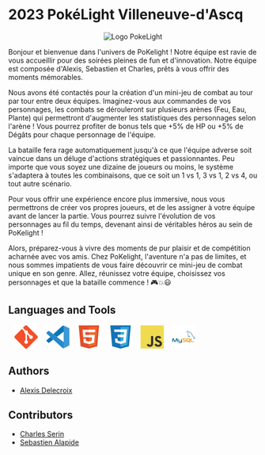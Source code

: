 # 2023 PokéLight Villeneuve-d'Ascq

<div align="center"><img src="./img/PokéLight_logo.png" alt="Logo PokeLight"/></div>

Bonjour et bienvenue dans l'univers de PoKelight ! Notre équipe est ravie de vous accueillir pour des soirées pleines de fun et d'innovation. Notre équipe est composée d'Alexis, Sebastien et Charles, prêts à vous offrir des moments mémorables.

Nous avons été contactés pour la création d'un mini-jeu de combat au tour par tour entre deux équipes. Imaginez-vous aux commandes de vos personnages, les combats se dérouleront sur plusieurs arènes (Feu, Eau, Plante) qui permettront d'augmenter les statistiques des personnages selon l'arène ! Vous pourrez profiter de bonus tels que +5% de HP ou +5% de Dégâts pour chaque personnage de l'équipe.

La bataille fera rage automatiquement jusqu'à ce que l'équipe adverse soit vaincue dans un déluge d'actions stratégiques et passionnantes. Peu importe que vous soyez une dizaine de joueurs ou moins, le système s'adaptera à toutes les combinaisons, que ce soit un 1 vs 1, 3 vs 1, 2 vs 4, ou tout autre scénario.

Pour vous offrir une expérience encore plus immersive, nous vous permettrons de créer vos propres joueurs, et de les assigner à votre équipe avant de lancer la partie. Vous pourrez suivre l'évolution de vos personnages au fil du temps, devenant ainsi de véritables héros au sein de PoKelight !

Alors, préparez-vous à vivre des moments de pur plaisir et de compétition acharnée avec vos amis. Chez PoKelight, l'aventure n'a pas de limites, et nous sommes impatients de vous faire découvrir ce mini-jeu de combat unique en son genre. Allez, réunissez votre équipe, choisissez vos personnages et que la bataille commence ! 🎮💥😃

## Languages and Tools

&nbsp;&nbsp;
![img_git](./profile/img/git.svg)
&nbsp;&nbsp;
![img_vscode](./profile/img/vscode.svg)
&nbsp;&nbsp;
![img_html](./profile/img/html.svg)
&nbsp;&nbsp;
![img_css](./profile/img/css.svg)
&nbsp;&nbsp;
![img_javascript](./profile/img/javascript.svg)
&nbsp;&nbsp;
![img_mysql](./profile/img/mysql.svg)


## Authors

* [Alexis Delecroix](https://github.com/Alexisdelecroix)

## Contributors

* [Charles Serin](https://github.com/Charlie-Chap)
* [Sebastien Alapide](https://github.com/Nhours)
